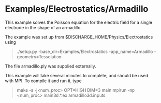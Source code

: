 # Examples/Electrostatics/Armadillo

This example solves the Poisson equation for the electric field for a single electrode in the shape of an armadillo.

The example was set up from $DISCHARGE_HOME/Physics/Electrostatics using

 > ./setup.py -base_dir=Examples/Electrostatics -app_name=Armadillo -geometry=Tesselation

The file armadillo.ply was supplied externally.

This example will take several minutes to complete, and should be used with MPI.
To compile it and run it, type

> make -s -j<num_proc> OPT=HIGH DIM=3 main
> mpirun -np <num_proc> main3d.*.ex armadillo3d.inputs
